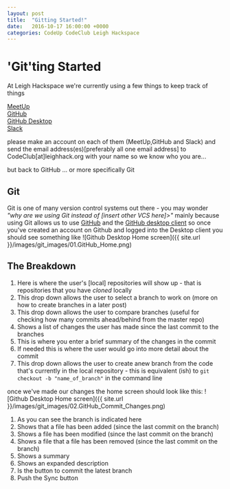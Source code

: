 ```yaml
---
layout: post
title:  "Gitting Started!"
date:   2016-10-17 16:00:00 +0000
categories: CodeUp CodeClub Leigh Hackspace
---
```


'Git'ting Started
================
At Leigh Hackspace we're currently using a few things to keep track of things

[MeetUp][1]<br />
[GitHub][2]<br />
[GitHub Desktop][3]<br />
[Slack][4]<br />

please make an account on each of them (MeetUp,GitHub and Slack)
and send the email address(es)[preferably all one email address] to CodeClub[at]leighhack.org with your name so we know who you are...

but back to GitHub ... or more specifically Git <br />

 Git
---
Git is one of many version control systems out there - you may wonder _"why are we using Git instead of [insert other VCS here]>"_ mainly because using Git allows us to use [GitHub][2] and the [GitHub desktop client][3]
so once you've created an account on Github and logged into the Desktop client you should see something like ![Github Desktop Home screen]({{ site.url }}/images/git_images/01.GitHub_Home.png)

The Breakdown
---
1. Here is where the user's [local] repositories will show up - that is repositories that you have _cloned_ locally
2. This drop down allows the user to select a branch to work on (more on how to create branches in a later post)
3. This drop down allows the user to compare branches (useful for checking how many commits ahead/behind from the master repo)
4. Shows a list of changes the user has made since the last commit to the branches
5. This is where you enter a brief summary of the changes in the commit
6. If needed this is where the user would go into more detail about the commit
7. This drop down allows the user to create  anew branch from the code that's currently in the local repository - this is equivalent (ish) to ``` git checkout -b "name_of_branch" ``` in the command line

once we've made our changes the home screen should look like this:
![Github Desktop Home screen]({{ site.url }}/images/git_images/02.GitHub_Commit_Changes.png)

1. As you can see the branch is indicated here
2. Shows that a file has been added (since the last commit on the branch)
3. Shows a file has been modified (since the last commit on the branch)
4. Shows a file that a file has been removed (since the last commit on the branch)
5. Shows a summary
6. Shows an expanded description
7. Is the button to commit the latest branch
8. Push the Sync button 

[1]:https://www.meetup.com/
[2]:https://github.com
[3]:https://desktop.github.com/
[4]:https://slack.com/
